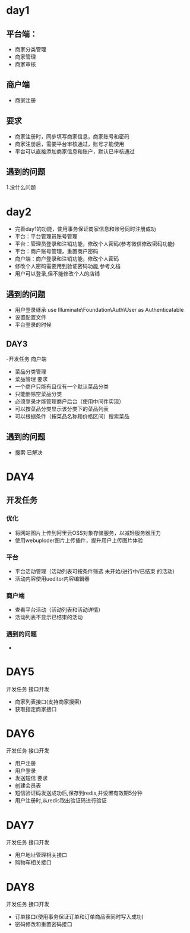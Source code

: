 # day1
## 平台端： 
- 商家分类管理 
- 商家管理 
- 商家审核

## 商户端 
- 商家注册

## 要求 
- 商家注册时，同步填写商家信息，商家账号和密码 
- 商家注册后，需要平台审核通过，账号才能使用 
- 平台可以直接添加商家信息和账户，默认已审核通过
## 遇到的问题
1.没什么问题

# day2
- 完善day1的功能，使用事务保证商家信息和账号同时注册成功
- 平台：平台管理员账号管理
- 平台：管理员登录和注销功能，修改个人密码(参考微信修改密码功能)
- 平台：商户账号管理，重置商户密码
- 商户端：商户登录和注销功能，修改个人密码
- 修改个人密码需要用到验证密码功能,参考文档
- 用户可以登录,但不能修改个人的店铺
## 遇到的问题
- 用户登录继承 use Illuminate\Foundation\Auth\User as Authenticatable
- 设置配置文件 
- 平台登录的时候
## DAY3
-开发任务
商户端 
- 菜品分类管理 
- 菜品管理 
要求 
- 一个商户只能有且仅有一个默认菜品分类 
- 只能删除空菜品分类 
- 必须登录才能管理商户后台（使用中间件实现） 
- 可以按菜品分类显示该分类下的菜品列表 
- 可以根据条件（按菜品名称和价格区间）搜索菜品

## 遇到的问题
- 搜索 已解决

# DAY4
## 开发任务
### 优化 
- 将网站图片上传到阿里云OSS对象存储服务，以减轻服务器压力
- 使用webuploder图片上传插件，提升用户上传图片体验

### 平台 
- 平台活动管理（活动列表可按条件筛选 未开始/进行中/已结束 的活动） 
- 活动内容使用ueditor内容编辑器

### 商户端 
- 查看平台活动（活动列表和活动详情） 
- 活动列表不显示已结束的活动

### 遇到的问题
- 

# DAY5
  开发任务
  接口开发 
  - 商家列表接口(支持商家搜索) 
  - 获取指定商家接口
  
 # DAY6
   开发任务
   接口开发 
   - 用户注册 
   - 用户登录 
   - 发送短信 
   要求 
   - 创建会员表 
   - 短信验证码发送成功后,保存到redis,并设置有效期5分钟 
   - 用户注册时,从redis取出验证码进行验证
 # DAY7
   开发任务
   接口开发 
   - 用户地址管理相关接口 
   - 购物车相关接口
  # DAY8
   开发任务
   接口开发 
   - 订单接口(使用事务保证订单和订单商品表同时写入成功) 
   - 密码修改和重置密码接口